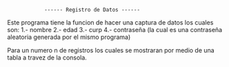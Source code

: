                 ------ Registro de Datos ------

Este programa tiene la funcion de hacer una captura de datos los cuales son:
1.- nombre
2.- edad
3.- curp
4.- contraseña (la cual es una contraseña aleatoria generada por el mismo programa)

Para un numero n de registros los cuales se mostraran por medio de una tabla a travez de la consola.

